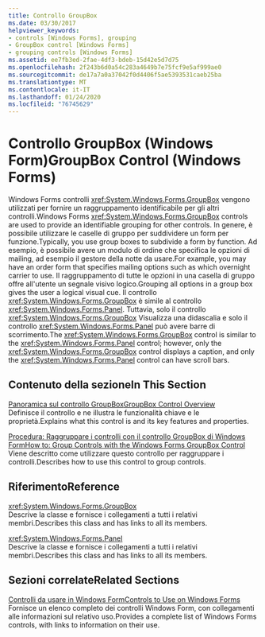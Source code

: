 ```yaml
---
title: Controllo GroupBox
ms.date: 03/30/2017
helpviewer_keywords:
- controls [Windows Forms], grouping
- GroupBox control [Windows Forms]
- grouping controls [Windows Forms]
ms.assetid: ee7fb3ed-2fae-4df3-bdeb-15d42e5d7d75
ms.openlocfilehash: 2f243b6d0a54c283a4649b7e75fcf9e5af999ae0
ms.sourcegitcommit: de17a7a0a37042f0d4406f5ae5393531caeb25ba
ms.translationtype: MT
ms.contentlocale: it-IT
ms.lasthandoff: 01/24/2020
ms.locfileid: "76745629"
---
```

# <a name="groupbox-control-windows-forms"></a><span data-ttu-id="36421-102">Controllo GroupBox (Windows Form)</span><span class="sxs-lookup"><span data-stu-id="36421-102">GroupBox Control (Windows Forms)</span></span>
<span data-ttu-id="36421-103">Windows Forms controlli <xref:System.Windows.Forms.GroupBox> vengono utilizzati per fornire un raggruppamento identificabile per gli altri controlli.</span><span class="sxs-lookup"><span data-stu-id="36421-103">Windows Forms <xref:System.Windows.Forms.GroupBox> controls are used to provide an identifiable grouping for other controls.</span></span> <span data-ttu-id="36421-104">In genere, è possibile utilizzare le caselle di gruppo per suddividere un form per funzione.</span><span class="sxs-lookup"><span data-stu-id="36421-104">Typically, you use group boxes to subdivide a form by function.</span></span> <span data-ttu-id="36421-105">Ad esempio, è possibile avere un modulo di ordine che specifica le opzioni di mailing, ad esempio il gestore della notte da usare.</span><span class="sxs-lookup"><span data-stu-id="36421-105">For example, you may have an order form that specifies mailing options such as which overnight carrier to use.</span></span> <span data-ttu-id="36421-106">Il raggruppamento di tutte le opzioni in una casella di gruppo offre all'utente un segnale visivo logico.</span><span class="sxs-lookup"><span data-stu-id="36421-106">Grouping all options in a group box gives the user a logical visual cue.</span></span> <span data-ttu-id="36421-107">Il controllo <xref:System.Windows.Forms.GroupBox> è simile al controllo <xref:System.Windows.Forms.Panel>. Tuttavia, solo il controllo <xref:System.Windows.Forms.GroupBox> Visualizza una didascalia e solo il controllo <xref:System.Windows.Forms.Panel> può avere barre di scorrimento.</span><span class="sxs-lookup"><span data-stu-id="36421-107">The <xref:System.Windows.Forms.GroupBox> control is similar to the <xref:System.Windows.Forms.Panel> control; however, only the <xref:System.Windows.Forms.GroupBox> control displays a caption, and only the <xref:System.Windows.Forms.Panel> control can have scroll bars.</span></span>  
  
## <a name="in-this-section"></a><span data-ttu-id="36421-108">Contenuto della sezione</span><span class="sxs-lookup"><span data-stu-id="36421-108">In This Section</span></span>  
 [<span data-ttu-id="36421-109">Panoramica sul controllo GroupBox</span><span class="sxs-lookup"><span data-stu-id="36421-109">GroupBox Control Overview</span></span>](groupbox-control-overview-windows-forms.md)  
 <span data-ttu-id="36421-110">Definisce il controllo e ne illustra le funzionalità chiave e le proprietà.</span><span class="sxs-lookup"><span data-stu-id="36421-110">Explains what this control is and its key features and properties.</span></span>  
  
 [<span data-ttu-id="36421-111">Procedura: Raggruppare i controlli con il controllo GroupBox di Windows Form</span><span class="sxs-lookup"><span data-stu-id="36421-111">How to: Group Controls with the Windows Forms GroupBox Control</span></span>](how-to-group-controls-with-the-windows-forms-groupbox-control.md)  
 <span data-ttu-id="36421-112">Viene descritto come utilizzare questo controllo per raggruppare i controlli.</span><span class="sxs-lookup"><span data-stu-id="36421-112">Describes how to use this control to group controls.</span></span>  
  
## <a name="reference"></a><span data-ttu-id="36421-113">Riferimento</span><span class="sxs-lookup"><span data-stu-id="36421-113">Reference</span></span>  
 <xref:System.Windows.Forms.GroupBox>  
 <span data-ttu-id="36421-114">Descrive la classe e fornisce i collegamenti a tutti i relativi membri.</span><span class="sxs-lookup"><span data-stu-id="36421-114">Describes this class and has links to all its members.</span></span>  
  
 <xref:System.Windows.Forms.Panel>  
 <span data-ttu-id="36421-115">Descrive la classe e fornisce i collegamenti a tutti i relativi membri.</span><span class="sxs-lookup"><span data-stu-id="36421-115">Describes this class and has links to all its members.</span></span>  
  
## <a name="related-sections"></a><span data-ttu-id="36421-116">Sezioni correlate</span><span class="sxs-lookup"><span data-stu-id="36421-116">Related Sections</span></span>  
 [<span data-ttu-id="36421-117">Controlli da usare in Windows Form</span><span class="sxs-lookup"><span data-stu-id="36421-117">Controls to Use on Windows Forms</span></span>](controls-to-use-on-windows-forms.md)  
 <span data-ttu-id="36421-118">Fornisce un elenco completo dei controlli Windows Form, con collegamenti alle informazioni sul relativo uso.</span><span class="sxs-lookup"><span data-stu-id="36421-118">Provides a complete list of Windows Forms controls, with links to information on their use.</span></span>
